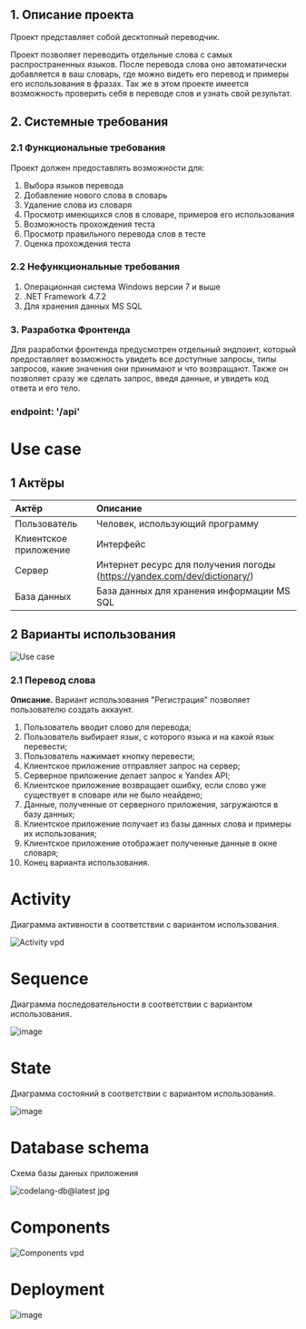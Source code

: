 ## 1. Описание проекта 

Проект представляет собой десктопный переводчик.

Проект позволяет переводить отдельные слова с самых распространенных языков. После перевода слова оно автоматически добавляется в ваш словарь, где можно видеть его перевод и примеры его использования в фразах. Так же в этом проекте имеется возможность проверить себя в переводе слов и узнать свой результат.

## 2. Системные требования

### 2.1 Функциональные требования
Проект должен предоставлять возможности для:
1. Выбора языков перевода
2. Добавление нового слова в словарь
3. Удаление слова из словаря
4. Просмотр имеющихся слов в словаре, примеров его использования
5. Возможность прохождения теста
6. Просмотр правильного перевода слов в тесте
7. Оценка прохождения теста


### 2.2 Нефункциональные требования
1. Операционная система Windows версии 7 и выше
2. .NET Framework 4.7.2
3. Для хранения данных MS SQL


### 3. Разработка Фронтенда

Для разработки фронтенда предусмотрен отдельный эндпоинт, который предоставляет возможность увидеть все доступные запросы, типы запросов, какие значения они принимают и что возвращают.
Также он позволяет сразу же сделать запрос, введя данные, и увидеть код ответа и его тело.
### endpoint: '/api'

# Use case

## 1 Актёры 

| Актёр | Описание |
|:--|:--|
| Пользователь | Человек, использующий программу |
| Клиентское приложение	| Интерфейс |
| Сервер | Интернет ресурс для получения погоды (https://yandex.com/dev/dictionary/) |
| База данных | База данных для хранения информации MS SQL |

## 2 Варианты использования

![Use case](https://user-images.githubusercontent.com/71378966/204760501-9b8a2903-1cb8-4a5a-9759-7c72734540b9.png)

### 2.1 Перевод слова

 **Описание.** Вариант использования "Регистрация" позволяет пользователю создать аккаунт.
 
1. Пользователь вводит слово для перевода;
2. Пользователь выбирает язык, с которого языка и на какой язык перевести;
3. Пользователь нажимает кнопку перевести;
4. Клиентское приложение отправляет запрос на сервер;
5. Серверное приложение делает запрос к Yandex API;
6. Клиентское приложение возвращает ошибку, если слово уже существует в словаре или не было неайдено;
7. Данные, полученные от серверного приложения, загружаются в базу данных;
8. Клиентское приложение получает из базы данных слова и примеры их использования;
9. Клиентское приложение отображает полученные данные в окне словаря;
10. Конец варианта использования.

# Activity

Диаграмма активности в соответствии с вариантом использования.

![Activity vpd](https://user-images.githubusercontent.com/72657584/203234339-e6644c5f-695f-4ff5-9794-1365009f1f4b.jpg)

# Sequence

Диаграмма последовательности в соответствии с вариантом использования.

![image](https://user-images.githubusercontent.com/72657584/203260836-25b50cda-9406-496a-8f60-57264a414c04.png)

# State

Диаграмма состояний в соответствии с вариантом использования.

![image](https://user-images.githubusercontent.com/72657584/203266134-78cffead-e7a6-4ef7-abc1-26ec192d8c78.png)

# Database schema

Схема базы данных приложения

![codelang-db@latest jpg](https://user-images.githubusercontent.com/72657584/203285600-000e07d3-0c2a-4f43-ad27-90b7177c4df2.jpg)

# Components

![Components vpd](https://user-images.githubusercontent.com/72657584/203282181-82f16297-9846-47bd-87a1-b488a974b720.jpg)

# Deployment

![image](https://user-images.githubusercontent.com/72657584/203284566-26377bdf-0d98-4628-a8dc-1d131261ee77.png)

